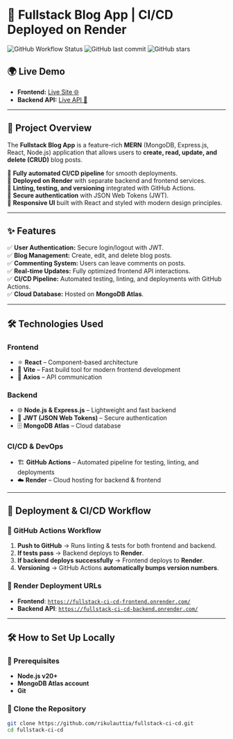 # 🚀 Fullstack Blog App | CI/CD Deployed on Render

![GitHub Workflow Status](https://img.shields.io/github/actions/workflow/status/rikulauttia/fullstack-ci-cd/deployment.yml?branch=main)
![GitHub last commit](https://img.shields.io/github/last-commit/rikulauttia/fullstack-ci-cd)
![GitHub stars](https://img.shields.io/github/stars/rikulauttia/fullstack-ci-cd?style=social)

## 🌍 Live Demo

- **Frontend:** [Live Site 🌐](https://fullstack-ci-cd-frontend.onrender.com/)
- **Backend API:** [Live API 📡](https://fullstack-ci-cd-backend.onrender.com/)

---

## 📌 Project Overview

The **Fullstack Blog App** is a feature-rich **MERN** (MongoDB, Express.js, React, Node.js) application that allows users to **create, read, update, and delete (CRUD)** blog posts.

🔹 **Fully automated CI/CD pipeline** for smooth deployments.  
🔹 **Deployed on Render** with separate backend and frontend services.  
🔹 **Linting, testing, and versioning** integrated with GitHub Actions.  
🔹 **Secure authentication** with JSON Web Tokens (JWT).  
🔹 **Responsive UI** built with React and styled with modern design principles.

---

## ✨ Features

✅ **User Authentication:** Secure login/logout with JWT.  
✅ **Blog Management:** Create, edit, and delete blog posts.  
✅ **Commenting System:** Users can leave comments on posts.  
✅ **Real-time Updates:** Fully optimized frontend API interactions.  
✅ **CI/CD Pipeline:** Automated testing, linting, and deployments with GitHub Actions.  
✅ **Cloud Database:** Hosted on **MongoDB Atlas**.

---

## 🛠️ Technologies Used

### **Frontend**

- ⚛️ **React** – Component-based architecture
- 🚀 **Vite** – Fast build tool for modern frontend development
- 🔗 **Axios** – API communication

### **Backend**

- 🌐 **Node.js & Express.js** – Lightweight and fast backend
- 🔑 **JWT (JSON Web Tokens)** – Secure authentication
- 🗄️ **MongoDB Atlas** – Cloud database

### **CI/CD & DevOps**

- 🏗️ **GitHub Actions** – Automated pipeline for testing, linting, and deployments
- ☁️ **Render** – Cloud hosting for backend & frontend

---

## 🚀 Deployment & CI/CD Workflow

### **🔹 GitHub Actions Workflow**

1. **Push to GitHub** → Runs linting & tests for both frontend and backend.
2. **If tests pass** → Backend deploys to **Render**.
3. **If backend deploys successfully** → Frontend deploys to **Render**.
4. **Versioning** → GitHub Actions **automatically bumps version numbers**.

### **🔹 Render Deployment URLs**

- **Frontend**: [`https://fullstack-ci-cd-frontend.onrender.com/`](https://fullstack-ci-cd-frontend.onrender.com/)
- **Backend API**: [`https://fullstack-ci-cd-backend.onrender.com/`](https://fullstack-ci-cd-backend.onrender.com/)

---

## 🛠️ How to Set Up Locally

### **🔹 Prerequisites**

- **Node.js v20+**
- **MongoDB Atlas account**
- **Git**

### **🔹 Clone the Repository**

```sh
git clone https://github.com/rikulauttia/fullstack-ci-cd.git
cd fullstack-ci-cd
```
